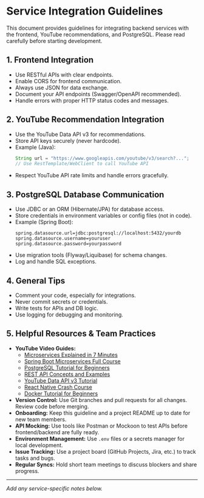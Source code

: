 # Service Integration Guidelines

This document provides guidelines for integrating backend services with the frontend, YouTube recommendations, and PostgreSQL. Please read carefully before starting development.

## 1. Frontend Integration
- Use RESTful APIs with clear endpoints.
- Enable CORS for frontend communication.
- Always use JSON for data exchange.
- Document your API endpoints (Swagger/OpenAPI recommended).
- Handle errors with proper HTTP status codes and messages.

## 2. YouTube Recommendation Integration
- Use the YouTube Data API v3 for recommendations.
- Store API keys securely (never hardcode).
- Example (Java):
  ```java
  String url = "https://www.googleapis.com/youtube/v3/search?...";
  // Use RestTemplate/WebClient to call YouTube API
  ```
- Respect YouTube API rate limits and handle errors gracefully.

## 3. PostgreSQL Database Communication
- Use JDBC or an ORM (Hibernate/JPA) for database access.
- Store credentials in environment variables or config files (not in code).
- Example (Spring Boot):
  ```properties
  spring.datasource.url=jdbc:postgresql://localhost:5432/yourdb
  spring.datasource.username=youruser
  spring.datasource.password=yourpassword
  ```
- Use migration tools (Flyway/Liquibase) for schema changes.
- Log and handle SQL exceptions.

## 4. General Tips
- Comment your code, especially for integrations.
- Never commit secrets or credentials.
- Write tests for APIs and DB logic.
- Use logging for debugging and monitoring.

## 5. Helpful Resources & Team Practices
- **YouTube Video Guides:**
  - [Microservices Explained in 7 Minutes](https://www.youtube.com/watch?v=rv4LlmLmVWk)
  - [Spring Boot Microservices Full Course](https://www.youtube.com/watch?v=KxqlJblhzfI)
  - [PostgreSQL Tutorial for Beginners](https://www.youtube.com/watch?v=qw--VYLpxG4)
  - [REST API Concepts and Examples](https://www.youtube.com/watch?v=Q-BpqyOT3a8)
  - [YouTube Data API v3 Tutorial](https://www.youtube.com/watch?v=th5_9woFJmk)
  - [React Native Crash Course](https://www.youtube.com/watch?v=0-S5a0eXPoc)
  - [Docker Tutorial for Beginners](https://www.youtube.com/watch?v=fqMOX6JJhGo)
- **Version Control:** Use Git branches and pull requests for all changes. Review code before merging.
- **Onboarding:** Keep this guideline and a project README up to date for new team members.
- **API Mocking:** Use tools like Postman or Mockoon to test APIs before frontend/backend are fully ready.
- **Environment Management:** Use `.env` files or a secrets manager for local development.
- **Issue Tracking:** Use a project board (GitHub Projects, Jira, etc.) to track tasks and bugs.
- **Regular Syncs:** Hold short team meetings to discuss blockers and share progress.

---

*Add any service-specific notes below.*
